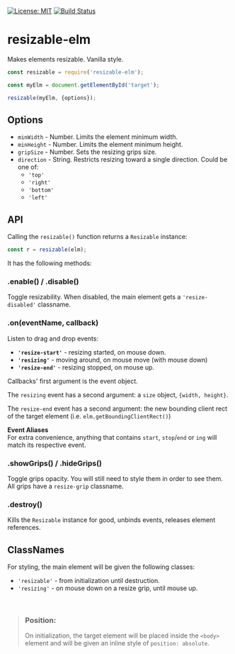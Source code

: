 [![License: MIT](https://img.shields.io/badge/License-MIT-blue.svg)](https://opensource.org/licenses/MIT)
[![Build Status](https://travis-ci.org/taitulism/resizable.svg?branch=develop)](https://travis-ci.org/taitulism/resizable)

resizable-elm
=============
Makes elements resizable. Vanilla style.

```js
const resizable = require('resizable-elm');

const myElm = document.getElementById('target');

resizable(myElm, {options});
```

## Options

* `minWidth` - Number. Limits the element minimum width.
* `minHeight` - Number. Limits the element minimum height.
* `gripSize` - Number. Sets the resizing grips size.
* `direction` - String. Restricts resizing toward a single direction. Could be one of:
    * `'top'`
    * `'right'`
    * `'bottom'`
    * `'left'`

## API
Calling the `resizable()` function returns a `Resizable` instance: 
```js
const r = resizable(elm);
```
It has the following methods:

### **.enable() / .disable()**
Toggle resizability. When disabled, the main element gets a `'resize-disabled'` classname.

### **.on(eventName, callback)**
Listen to drag and drop events:
* **`'resize-start'`** - resizing started, on mouse down.
* **`'resizing'`** - moving around, on mouse move (with mouse down)
* **`'resize-end'`** - resizing stopped, on mouse up.

Callbacks' first argument is the event object.

The `resizing` event has a second argument: a `size` object, `{width, height}`.

The `resize-end` event has a second argument: the new bounding client rect of the target element (i.e. `elm.getBoundingClientRect()`)

**Event Aliases**  
For extra convenience, anything that contains `start`, `stop`/`end` or `ing` will match its respective event.

### **.showGrips() / .hideGrips()**
Toggle grips opacity. You will still need to style them in order to see them.  
All grips have a `resize-grip` classname.

### **.destroy()**
Kills the `Resizable` instance for good, unbinds events, releases element references.

## ClassNames
For styling, the main element will be given the following classes:
* `'resizable'` - from initialization until destruction.
* `'resizing'` - on mouse down on a resize grip, until mouse up.

&nbsp;

>### Position:
>On initialization, the target element will be placed inside the `<body>` element and will be given an inline style of `position: absolute`.
